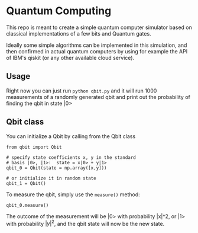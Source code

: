 # Quantum Computing 
This repo is meant to create a simple quantum computer simulator based on classical implementations of a few bits and 
Quantum gates.

Ideally some simple algorithms can be implemented in this simulation, and then confirmed in actual quantum computers by 
using for example the API of IBM's qiskit (or any other available cloud service).  

## Usage
Right now you can just run 
```python qbit.py```
and it will run 1000 measurements of a randomly generated qbit and print out the probability of finding the qbit in 
state |0>

## Qbit class 
You can initialize a Qbit by calling from the Qbit class
```
from qbit import Qbit

# specify state coefficients x, y in the standard 
# basis |0>, |1>:  state = x|0> + y|1>
qbit_0 = Qbit(state = np.array([x,y]))

# or initialize it in random state
qbit_1 = Qbit()
```
To measure the qbit, simply use the ```measure()``` method:
``` 
qbit_0.measure()
```
The outcome of the measurement will be |0> with probability |x|^2, or 
|1> with probability $|y|^2$, and the qbit state will now be the new state.